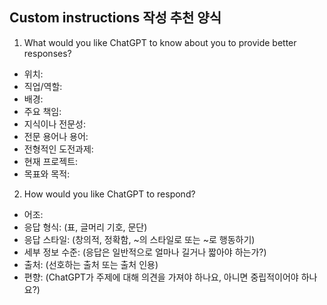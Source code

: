 ## Custom instructions 작성 추천 양식
1. What would you like ChatGPT to know about you to provide better responses?

- 위치:
- 직업/역할:
- 배경:
- 주요 책임:
- 지식이나 전문성:
- 전문 용어나 용어:
- 전형적인 도전과제:
- 현재 프로젝트:
- 목표와 목적:

2. How would you like ChatGPT to respond?

- 어조:
- 응답 형식: (표, 글머리 기호, 문단)
- 응답 스타일: (창의적, 정확함, ~의 스타일로 또는 ~로 행동하기)
- 세부 정보 수준: (응답은 일반적으로 얼마나 길거나 짧아야 하는가?)
- 출처: (선호하는 출처 또는 출처 인용)
- 편향: (ChatGPT가 주제에 대해 의견을 가져야 하나요, 아니면 중립적이어야 하나요?)